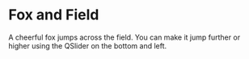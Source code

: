 # Fox and Field

A cheerful fox jumps across the field. 
You can make it jump further or higher using the QSlider on 
the bottom and left.